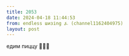 ```yaml
---
title: 2053
date: 2024-04-18 11:44:53
from: endless шизing ⍼ (channel1162404975)
layout: post
---
```


едим пиццу 🧑‍🍳💅
